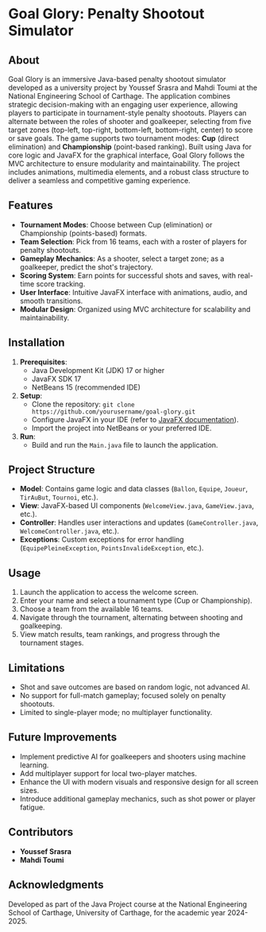 # Goal Glory: Penalty Shootout Simulator

## About
Goal Glory is an immersive Java-based penalty shootout simulator developed as a university project by Youssef Srasra and Mahdi Toumi at the National Engineering School of Carthage. The application combines strategic decision-making with an engaging user experience, allowing players to participate in tournament-style penalty shootouts. Players can alternate between the roles of shooter and goalkeeper, selecting from five target zones (top-left, top-right, bottom-left, bottom-right, center) to score or save goals. The game supports two tournament modes: **Cup** (direct elimination) and **Championship** (point-based ranking). Built using Java for core logic and JavaFX for the graphical interface, Goal Glory follows the MVC architecture to ensure modularity and maintainability. The project includes animations, multimedia elements, and a robust class structure to deliver a seamless and competitive gaming experience.

## Features
- **Tournament Modes**: Choose between Cup (elimination) or Championship (points-based) formats.
- **Team Selection**: Pick from 16 teams, each with a roster of players for penalty shootouts.
- **Gameplay Mechanics**: As a shooter, select a target zone; as a goalkeeper, predict the shot's trajectory.
- **Scoring System**: Earn points for successful shots and saves, with real-time score tracking.
- **User Interface**: Intuitive JavaFX interface with animations, audio, and smooth transitions.
- **Modular Design**: Organized using MVC architecture for scalability and maintainability.

## Installation
1. **Prerequisites**:
   - Java Development Kit (JDK) 17 or higher
   - JavaFX SDK 17
   - NetBeans 15 (recommended IDE)
2. **Setup**:
   - Clone the repository: `git clone https://github.com/yourusername/goal-glory.git`
   - Configure JavaFX in your IDE (refer to [JavaFX documentation](https://openjfx.io/)).
   - Import the project into NetBeans or your preferred IDE.
3. **Run**:
   - Build and run the `Main.java` file to launch the application.

## Project Structure
- **Model**: Contains game logic and data classes (`Ballon`, `Equipe`, `Joueur`, `TirAuBut`, `Tournoi`, etc.).
- **View**: JavaFX-based UI components (`WelcomeView.java`, `GameView.java`, etc.).
- **Controller**: Handles user interactions and updates (`GameController.java`, `WelcomeController.java`, etc.).
- **Exceptions**: Custom exceptions for error handling (`EquipePleineException`, `PointsInvalideException`, etc.).

## Usage
1. Launch the application to access the welcome screen.
2. Enter your name and select a tournament type (Cup or Championship).
3. Choose a team from the available 16 teams.
4. Navigate through the tournament, alternating between shooting and goalkeeping.
5. View match results, team rankings, and progress through the tournament stages.

## Limitations
- Shot and save outcomes are based on random logic, not advanced AI.
- No support for full-match gameplay; focused solely on penalty shootouts.
- Limited to single-player mode; no multiplayer functionality.

## Future Improvements
- Implement predictive AI for goalkeepers and shooters using machine learning.
- Add multiplayer support for local two-player matches.
- Enhance the UI with modern visuals and responsive design for all screen sizes.
- Introduce additional gameplay mechanics, such as shot power or player fatigue.

## Contributors
- **Youssef Srasra**
- **Mahdi Toumi**

## Acknowledgments
Developed as part of the Java Project course at the National Engineering School of Carthage, University of Carthage, for the academic year 2024-2025.
